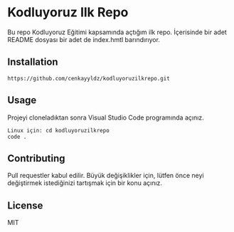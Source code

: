 # Kodluyoruz Ilk Repo 

Bu repo Kodluyoruz Eğitimi kapsamında açtığım ilk repo. İçerisinde bir adet README dosyası  bir adet de index.hmtl barındırıyor.

## Installation
```
https://github.com/cenkayyldz/kodluyoruzilkrepo.git
```
## Usage

Projeyi cloneladıktan sonra Visual Studio Code programında açınız.
```
Linux için: cd kodluyoruzilkrepo
code .
```

## Contributing

Pull requestler kabul edilir. Büyük değişiklikler için, lütfen önce neyi değiştirmek istediğinizi tartışmak için bir konu açınız.

## License

MIT
